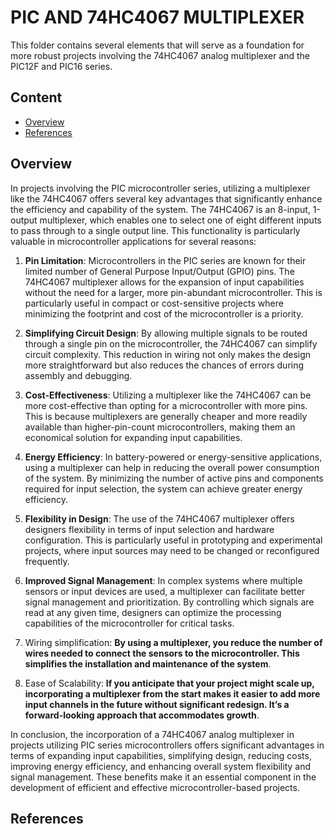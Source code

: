 # PIC AND 74HC4067 MULTIPLEXER

This folder contains several elements that will serve as a foundation for more robust projects involving the 74HC4067 analog multiplexer and the PIC12F and PIC16 series.

## Content

* [Overview](#overview)
* [References](#references)



## Overview

In projects involving the PIC microcontroller series, utilizing a multiplexer like the 74HC4067 offers several key advantages that significantly enhance the efficiency and capability of the system. The 74HC4067 is an 8-input, 1-output multiplexer, which enables one to select one of eight different inputs to pass through to a single output line. This functionality is particularly valuable in microcontroller applications for several reasons:

1. **Pin Limitation**: Microcontrollers in the PIC  series are known for their limited number of General Purpose Input/Output (GPIO) pins. The 74HC4067 multiplexer allows for the expansion of input capabilities without the need for a larger, more pin-abundant microcontroller. This is particularly useful in compact or cost-sensitive projects where minimizing the footprint and cost of the microcontroller is a priority.

2. **Simplifying Circuit Design**: By allowing multiple signals to be routed through a single pin on the microcontroller, the 74HC4067 can simplify circuit complexity. This reduction in wiring not only makes the design more straightforward but also reduces the chances of errors during assembly and debugging.

3. **Cost-Effectiveness**: Utilizing a multiplexer like the 74HC4067 can be more cost-effective than opting for a microcontroller with more pins. This is because multiplexers are generally cheaper and more readily available than higher-pin-count microcontrollers, making them an economical solution for expanding input capabilities.

4. **Energy Efficiency**: In battery-powered or energy-sensitive applications, using a multiplexer can help in reducing the overall power consumption of the system. By minimizing the number of active pins and components required for input selection, the system can achieve greater energy efficiency.

5. **Flexibility in Design**: The use of the 74HC4067 multiplexer offers designers flexibility in terms of input selection and hardware configuration. This is particularly useful in prototyping and experimental projects, where input sources may need to be changed or reconfigured frequently.

6. **Improved Signal Management**: In complex systems where multiple sensors or input devices are used, a multiplexer can facilitate better signal management and prioritization. By controlling which signals are read at any given time, designers can optimize the processing capabilities of the microcontroller for critical tasks.

7. Wiring simplification: **By using a multiplexer, you reduce the number of wires needed to connect the sensors to the microcontroller. This simplifies the installation and maintenance of the system**.

8. Ease of Scalability: **If you anticipate that your project might scale up, incorporating a multiplexer from the start makes it easier to add more input channels in the future without significant redesign. It’s a forward-looking approach that accommodates growth**.



In conclusion, the incorporation of a 74HC4067 analog multiplexer in projects utilizing PIC series microcontrollers offers significant advantages in terms of expanding input capabilities, simplifying design, reducing costs, improving energy efficiency, and enhancing overall system flexibility and signal management. These benefits make it an essential component in the development of efficient and effective microcontroller-based projects.




## References

